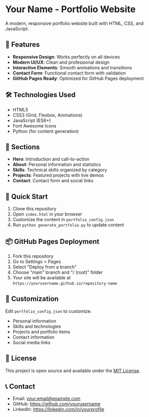 # Your Name - Portfolio Website

A modern, responsive portfolio website built with HTML, CSS, and JavaScript.

## 🚀 Features

- **Responsive Design**: Works perfectly on all devices
- **Modern UI/UX**: Clean and professional design
- **Interactive Elements**: Smooth animations and transitions
- **Contact Form**: Functional contact form with validation
- **GitHub Pages Ready**: Optimized for GitHub Pages deployment

## 🛠️ Technologies Used

- HTML5
- CSS3 (Grid, Flexbox, Animations)
- JavaScript (ES6+)
- Font Awesome Icons
- Python (for content generation)

## 📱 Sections

- **Hero**: Introduction and call-to-action
- **About**: Personal information and statistics
- **Skills**: Technical skills organized by category
- **Projects**: Featured projects with live demos
- **Contact**: Contact form and social links

## 🚀 Quick Start

1. Clone this repository
2. Open `index.html` in your browser
3. Customize the content in `portfolio_config.json`
4. Run `python generate_portfolio.py` to update content

## 📦 GitHub Pages Deployment

1. Fork this repository
2. Go to Settings > Pages
3. Select "Deploy from a branch"
4. Choose "main" branch and "/ (root)" folder
5. Your site will be available at `https://yourusername.github.io/repository-name`

## 🔧 Customization

Edit `portfolio_config.json` to customize:
- Personal information
- Skills and technologies
- Projects and portfolio items
- Contact information
- Social media links

## 📄 License

This project is open source and available under the [MIT License](LICENSE).

## 📞 Contact

- Email: your.email@example.com
- GitHub: https://github.com/yourusername
- LinkedIn: https://linkedin.com/in/yourprofile
